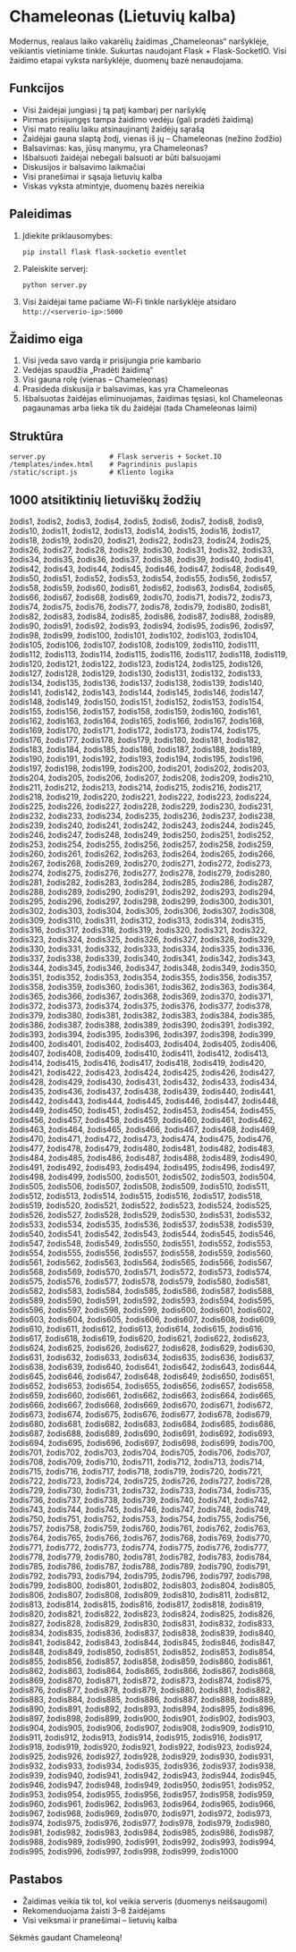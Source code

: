 # Chameleonas (Lietuvių kalba)

Modernus, realaus laiko vakarėlių žaidimas „Chameleonas“ naršyklėje, veikiantis vietiniame tinkle. Sukurtas naudojant Flask + Flask-SocketIO. Visi žaidimo etapai vyksta naršyklėje, duomenų bazė nenaudojama.

## Funkcijos
- Visi žaidėjai jungiasi į tą patį kambarį per naršyklę
- Pirmas prisijungęs tampa žaidimo vedėju (gali pradėti žaidimą)
- Visi mato realiu laiku atsinaujinantį žaidėjų sąrašą
- Žaidėjai gauna slaptą žodį, vienas iš jų – Chameleonas (nežino žodžio)
- Balsavimas: kas, jūsų manymu, yra Chameleonas?
- Išbalsuoti žaidėjai nebegali balsuoti ar būti balsuojami
- Diskusijos ir balsavimo laikmačiai
- Visi pranešimai ir sąsaja lietuvių kalba
- Viskas vyksta atmintyje, duomenų bazės nereikia

## Paleidimas
1. Įdiekite priklausomybes:
   ```
   pip install flask flask-socketio eventlet
   ```
2. Paleiskite serverį:
   ```
   python server.py
   ```
3. Visi žaidėjai tame pačiame Wi-Fi tinkle naršyklėje atsidaro `http://<serverio-ip>:5000`

## Žaidimo eiga
1. Visi įveda savo vardą ir prisijungia prie kambario
2. Vedėjas spaudžia „Pradėti žaidimą“
3. Visi gauna rolę (vienas – Chameleonas)
4. Prasideda diskusija ir balsavimas, kas yra Chameleonas
5. Išbalsuotas žaidėjas eliminuojamas, žaidimas tęsiasi, kol Chameleonas pagaunamas arba lieka tik du žaidėjai (tada Chameleonas laimi)

## Struktūra
```
server.py                # Flask serveris + Socket.IO
/templates/index.html    # Pagrindinis puslapis
/static/script.js        # Kliento logika
```

## 1000 atsitiktinių lietuviškų žodžių

žodis1, žodis2, žodis3, žodis4, žodis5, žodis6, žodis7, žodis8, žodis9, žodis10, žodis11, žodis12, žodis13, žodis14, žodis15, žodis16, žodis17, žodis18, žodis19, žodis20, žodis21, žodis22, žodis23, žodis24, žodis25, žodis26, žodis27, žodis28, žodis29, žodis30, žodis31, žodis32, žodis33, žodis34, žodis35, žodis36, žodis37, žodis38, žodis39, žodis40, žodis41, žodis42, žodis43, žodis44, žodis45, žodis46, žodis47, žodis48, žodis49, žodis50, žodis51, žodis52, žodis53, žodis54, žodis55, žodis56, žodis57, žodis58, žodis59, žodis60, žodis61, žodis62, žodis63, žodis64, žodis65, žodis66, žodis67, žodis68, žodis69, žodis70, žodis71, žodis72, žodis73, žodis74, žodis75, žodis76, žodis77, žodis78, žodis79, žodis80, žodis81, žodis82, žodis83, žodis84, žodis85, žodis86, žodis87, žodis88, žodis89, žodis90, žodis91, žodis92, žodis93, žodis94, žodis95, žodis96, žodis97, žodis98, žodis99, žodis100, žodis101, žodis102, žodis103, žodis104, žodis105, žodis106, žodis107, žodis108, žodis109, žodis110, žodis111, žodis112, žodis113, žodis114, žodis115, žodis116, žodis117, žodis118, žodis119, žodis120, žodis121, žodis122, žodis123, žodis124, žodis125, žodis126, žodis127, žodis128, žodis129, žodis130, žodis131, žodis132, žodis133, žodis134, žodis135, žodis136, žodis137, žodis138, žodis139, žodis140, žodis141, žodis142, žodis143, žodis144, žodis145, žodis146, žodis147, žodis148, žodis149, žodis150, žodis151, žodis152, žodis153, žodis154, žodis155, žodis156, žodis157, žodis158, žodis159, žodis160, žodis161, žodis162, žodis163, žodis164, žodis165, žodis166, žodis167, žodis168, žodis169, žodis170, žodis171, žodis172, žodis173, žodis174, žodis175, žodis176, žodis177, žodis178, žodis179, žodis180, žodis181, žodis182, žodis183, žodis184, žodis185, žodis186, žodis187, žodis188, žodis189, žodis190, žodis191, žodis192, žodis193, žodis194, žodis195, žodis196, žodis197, žodis198, žodis199, žodis200, žodis201, žodis202, žodis203, žodis204, žodis205, žodis206, žodis207, žodis208, žodis209, žodis210, žodis211, žodis212, žodis213, žodis214, žodis215, žodis216, žodis217, žodis218, žodis219, žodis220, žodis221, žodis222, žodis223, žodis224, žodis225, žodis226, žodis227, žodis228, žodis229, žodis230, žodis231, žodis232, žodis233, žodis234, žodis235, žodis236, žodis237, žodis238, žodis239, žodis240, žodis241, žodis242, žodis243, žodis244, žodis245, žodis246, žodis247, žodis248, žodis249, žodis250, žodis251, žodis252, žodis253, žodis254, žodis255, žodis256, žodis257, žodis258, žodis259, žodis260, žodis261, žodis262, žodis263, žodis264, žodis265, žodis266, žodis267, žodis268, žodis269, žodis270, žodis271, žodis272, žodis273, žodis274, žodis275, žodis276, žodis277, žodis278, žodis279, žodis280, žodis281, žodis282, žodis283, žodis284, žodis285, žodis286, žodis287, žodis288, žodis289, žodis290, žodis291, žodis292, žodis293, žodis294, žodis295, žodis296, žodis297, žodis298, žodis299, žodis300, žodis301, žodis302, žodis303, žodis304, žodis305, žodis306, žodis307, žodis308, žodis309, žodis310, žodis311, žodis312, žodis313, žodis314, žodis315, žodis316, žodis317, žodis318, žodis319, žodis320, žodis321, žodis322, žodis323, žodis324, žodis325, žodis326, žodis327, žodis328, žodis329, žodis330, žodis331, žodis332, žodis333, žodis334, žodis335, žodis336, žodis337, žodis338, žodis339, žodis340, žodis341, žodis342, žodis343, žodis344, žodis345, žodis346, žodis347, žodis348, žodis349, žodis350, žodis351, žodis352, žodis353, žodis354, žodis355, žodis356, žodis357, žodis358, žodis359, žodis360, žodis361, žodis362, žodis363, žodis364, žodis365, žodis366, žodis367, žodis368, žodis369, žodis370, žodis371, žodis372, žodis373, žodis374, žodis375, žodis376, žodis377, žodis378, žodis379, žodis380, žodis381, žodis382, žodis383, žodis384, žodis385, žodis386, žodis387, žodis388, žodis389, žodis390, žodis391, žodis392, žodis393, žodis394, žodis395, žodis396, žodis397, žodis398, žodis399, žodis400, žodis401, žodis402, žodis403, žodis404, žodis405, žodis406, žodis407, žodis408, žodis409, žodis410, žodis411, žodis412, žodis413, žodis414, žodis415, žodis416, žodis417, žodis418, žodis419, žodis420, žodis421, žodis422, žodis423, žodis424, žodis425, žodis426, žodis427, žodis428, žodis429, žodis430, žodis431, žodis432, žodis433, žodis434, žodis435, žodis436, žodis437, žodis438, žodis439, žodis440, žodis441, žodis442, žodis443, žodis444, žodis445, žodis446, žodis447, žodis448, žodis449, žodis450, žodis451, žodis452, žodis453, žodis454, žodis455, žodis456, žodis457, žodis458, žodis459, žodis460, žodis461, žodis462, žodis463, žodis464, žodis465, žodis466, žodis467, žodis468, žodis469, žodis470, žodis471, žodis472, žodis473, žodis474, žodis475, žodis476, žodis477, žodis478, žodis479, žodis480, žodis481, žodis482, žodis483, žodis484, žodis485, žodis486, žodis487, žodis488, žodis489, žodis490, žodis491, žodis492, žodis493, žodis494, žodis495, žodis496, žodis497, žodis498, žodis499, žodis500, žodis501, žodis502, žodis503, žodis504, žodis505, žodis506, žodis507, žodis508, žodis509, žodis510, žodis511, žodis512, žodis513, žodis514, žodis515, žodis516, žodis517, žodis518, žodis519, žodis520, žodis521, žodis522, žodis523, žodis524, žodis525, žodis526, žodis527, žodis528, žodis529, žodis530, žodis531, žodis532, žodis533, žodis534, žodis535, žodis536, žodis537, žodis538, žodis539, žodis540, žodis541, žodis542, žodis543, žodis544, žodis545, žodis546, žodis547, žodis548, žodis549, žodis550, žodis551, žodis552, žodis553, žodis554, žodis555, žodis556, žodis557, žodis558, žodis559, žodis560, žodis561, žodis562, žodis563, žodis564, žodis565, žodis566, žodis567, žodis568, žodis569, žodis570, žodis571, žodis572, žodis573, žodis574, žodis575, žodis576, žodis577, žodis578, žodis579, žodis580, žodis581, žodis582, žodis583, žodis584, žodis585, žodis586, žodis587, žodis588, žodis589, žodis590, žodis591, žodis592, žodis593, žodis594, žodis595, žodis596, žodis597, žodis598, žodis599, žodis600, žodis601, žodis602, žodis603, žodis604, žodis605, žodis606, žodis607, žodis608, žodis609, žodis610, žodis611, žodis612, žodis613, žodis614, žodis615, žodis616, žodis617, žodis618, žodis619, žodis620, žodis621, žodis622, žodis623, žodis624, žodis625, žodis626, žodis627, žodis628, žodis629, žodis630, žodis631, žodis632, žodis633, žodis634, žodis635, žodis636, žodis637, žodis638, žodis639, žodis640, žodis641, žodis642, žodis643, žodis644, žodis645, žodis646, žodis647, žodis648, žodis649, žodis650, žodis651, žodis652, žodis653, žodis654, žodis655, žodis656, žodis657, žodis658, žodis659, žodis660, žodis661, žodis662, žodis663, žodis664, žodis665, žodis666, žodis667, žodis668, žodis669, žodis670, žodis671, žodis672, žodis673, žodis674, žodis675, žodis676, žodis677, žodis678, žodis679, žodis680, žodis681, žodis682, žodis683, žodis684, žodis685, žodis686, žodis687, žodis688, žodis689, žodis690, žodis691, žodis692, žodis693, žodis694, žodis695, žodis696, žodis697, žodis698, žodis699, žodis700, žodis701, žodis702, žodis703, žodis704, žodis705, žodis706, žodis707, žodis708, žodis709, žodis710, žodis711, žodis712, žodis713, žodis714, žodis715, žodis716, žodis717, žodis718, žodis719, žodis720, žodis721, žodis722, žodis723, žodis724, žodis725, žodis726, žodis727, žodis728, žodis729, žodis730, žodis731, žodis732, žodis733, žodis734, žodis735, žodis736, žodis737, žodis738, žodis739, žodis740, žodis741, žodis742, žodis743, žodis744, žodis745, žodis746, žodis747, žodis748, žodis749, žodis750, žodis751, žodis752, žodis753, žodis754, žodis755, žodis756, žodis757, žodis758, žodis759, žodis760, žodis761, žodis762, žodis763, žodis764, žodis765, žodis766, žodis767, žodis768, žodis769, žodis770, žodis771, žodis772, žodis773, žodis774, žodis775, žodis776, žodis777, žodis778, žodis779, žodis780, žodis781, žodis782, žodis783, žodis784, žodis785, žodis786, žodis787, žodis788, žodis789, žodis790, žodis791, žodis792, žodis793, žodis794, žodis795, žodis796, žodis797, žodis798, žodis799, žodis800, žodis801, žodis802, žodis803, žodis804, žodis805, žodis806, žodis807, žodis808, žodis809, žodis810, žodis811, žodis812, žodis813, žodis814, žodis815, žodis816, žodis817, žodis818, žodis819, žodis820, žodis821, žodis822, žodis823, žodis824, žodis825, žodis826, žodis827, žodis828, žodis829, žodis830, žodis831, žodis832, žodis833, žodis834, žodis835, žodis836, žodis837, žodis838, žodis839, žodis840, žodis841, žodis842, žodis843, žodis844, žodis845, žodis846, žodis847, žodis848, žodis849, žodis850, žodis851, žodis852, žodis853, žodis854, žodis855, žodis856, žodis857, žodis858, žodis859, žodis860, žodis861, žodis862, žodis863, žodis864, žodis865, žodis866, žodis867, žodis868, žodis869, žodis870, žodis871, žodis872, žodis873, žodis874, žodis875, žodis876, žodis877, žodis878, žodis879, žodis880, žodis881, žodis882, žodis883, žodis884, žodis885, žodis886, žodis887, žodis888, žodis889, žodis890, žodis891, žodis892, žodis893, žodis894, žodis895, žodis896, žodis897, žodis898, žodis899, žodis900, žodis901, žodis902, žodis903, žodis904, žodis905, žodis906, žodis907, žodis908, žodis909, žodis910, žodis911, žodis912, žodis913, žodis914, žodis915, žodis916, žodis917, žodis918, žodis919, žodis920, žodis921, žodis922, žodis923, žodis924, žodis925, žodis926, žodis927, žodis928, žodis929, žodis930, žodis931, žodis932, žodis933, žodis934, žodis935, žodis936, žodis937, žodis938, žodis939, žodis940, žodis941, žodis942, žodis943, žodis944, žodis945, žodis946, žodis947, žodis948, žodis949, žodis950, žodis951, žodis952, žodis953, žodis954, žodis955, žodis956, žodis957, žodis958, žodis959, žodis960, žodis961, žodis962, žodis963, žodis964, žodis965, žodis966, žodis967, žodis968, žodis969, žodis970, žodis971, žodis972, žodis973, žodis974, žodis975, žodis976, žodis977, žodis978, žodis979, žodis980, žodis981, žodis982, žodis983, žodis984, žodis985, žodis986, žodis987, žodis988, žodis989, žodis990, žodis991, žodis992, žodis993, žodis994, žodis995, žodis996, žodis997, žodis998, žodis999, žodis1000

## Pastabos
- Žaidimas veikia tik tol, kol veikia serveris (duomenys neišsaugomi)
- Rekomenduojama žaisti 3–8 žaidėjams
- Visi veiksmai ir pranešimai – lietuvių kalba

Sėkmės gaudant Chameleoną!
